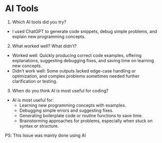 # AI Tools

1. Which AI tools did you try?

- I used ChatGPT to generate code snippets, debug simple problems, and explain
  new programming concepts.

2. What worked well? What didn’t?

- Worked well: Quickly producing correct code examples, offering explanations,
  suggesting debugging fixes, and saving time on learning new concepts.
- Didn’t work well: Some outputs lacked edge-case handling or optimization, and
  complex problems sometimes needed further clarification or testing.

3. When do you think AI is most useful for coding?

- AI is most useful for:
  - Learning new programming concepts with examples.
  - Debugging simple errors and suggesting fixes.
  - Generating boilerplate code or routine functions to save time.
  - Brainstorming approaches for problems, especially when stuck on syntax or
    structure.

PS: This Issue was mainly done using AI
